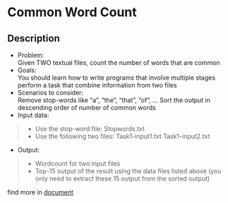# Common Word Count

## Description
* Problem:  
Given TWO textual files, count the number of words that are common 
* Goals:  
You should learn how to 
write programs that involve multiple stages
perform a task that combine information from two files
* Scenarios to consider:  
Remove stop-words like “a”, “the”, “that”, “of”, …
Sort the output in descending order of number of common words
* Input data:  
>- Use the stop-word file: 
Stopwords.txt
>- Use the following two files:
Task1-input1.txt
Task1-input2.txt
* Output:  
>- Wordcount for two input files
>- Top-15 output of the result using the data files listed above (you only need to extract these 15 output from the sorted output)

find more in [document](document.pdf)